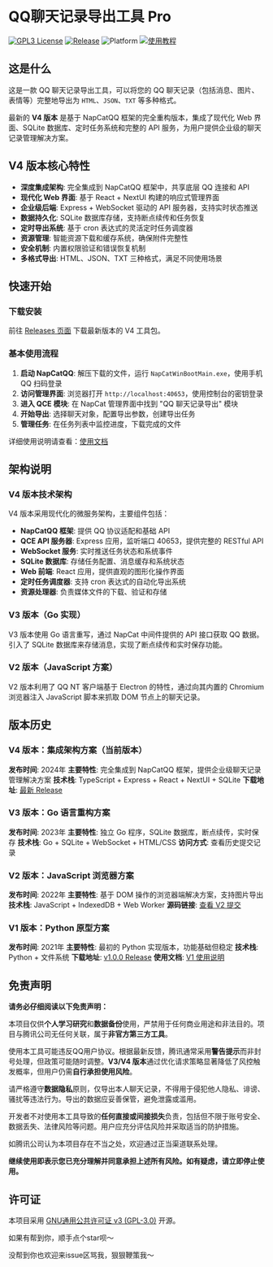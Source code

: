 # QQ聊天记录导出工具 Pro

[![GPL3 License](https://img.shields.io/badge/License-GPL3-4a5568?style=flat-square)](https://www.gnu.org/licenses/gpl-3.0)
[![Release](https://img.shields.io/github/v/release/shuakami/qq-chat-exporter?include_prereleases&style=flat-square&color=667eea)](https://github.com/shuakami/qq-chat-exporter/releases) 
![Platform](https://img.shields.io/badge/平台-Win/Mac/Linux-48bb78?style=flat-square)
[![使用教程](https://img.shields.io/badge/使用教程-点击查看-f6ad55?style=flat-square)](https://qce.luoxiaohei.cn)

## 这是什么

这是一款 QQ 聊天记录导出工具，可以将您的 QQ 聊天记录（包括消息、图片、表情等）完整地导出为 `HTML`、`JSON`、`TXT` 等多种格式。

最新的 **V4 版本** 是基于 NapCatQQ 框架的完全重构版本，集成了现代化 Web 界面、SQLite 数据库、定时任务系统和完整的 API 服务，为用户提供企业级的聊天记录管理解决方案。

## V4 版本核心特性

- **深度集成架构**: 完全集成到 NapCatQQ 框架中，共享底层 QQ 连接和 API
- **现代化 Web 界面**: 基于 React + NextUI 构建的响应式管理界面
- **企业级后端**: Express + WebSocket 驱动的 API 服务器，支持实时状态推送
- **数据持久化**: SQLite 数据库存储，支持断点续传和任务恢复
- **定时导出系统**: 基于 cron 表达式的灵活定时任务调度器
- **资源管理**: 智能资源下载和缓存系统，确保附件完整性
- **安全机制**: 内置权限验证和错误恢复机制
- **多格式导出**: HTML、JSON、TXT 三种格式，满足不同使用场景

## 快速开始

### 下载安装

前往 [Releases 页面](https://github.com/shuakami/qq-chat-exporter/releases) 下载最新版本的 V4 工具包。

### 基本使用流程

1.  **启动 NapCatQQ**: 解压下载的文件，运行 `NapCatWinBootMain.exe`，使用手机 QQ 扫码登录
2.  **访问管理界面**: 浏览器打开 `http://localhost:40653`，使用控制台的密钥登录
3.  **进入 QCE 模块**: 在 NapCat 管理界面中找到 "QQ 聊天记录导出" 模块
4.  **开始导出**: 选择聊天对象，配置导出参数，创建导出任务
5.  **管理任务**: 在任务列表中监控进度，下载完成的文件

详细使用说明请查看：[使用文档](https://qce.sdjz.wiki)

## 架构说明

### V4 版本技术架构
V4 版本采用现代化的微服务架构，主要组件包括：

- **NapCatQQ 框架**: 提供 QQ 协议适配和基础 API
- **QCE API 服务器**: Express 应用，监听端口 40653，提供完整的 RESTful API
- **WebSocket 服务**: 实时推送任务状态和系统事件  
- **SQLite 数据库**: 存储任务配置、消息缓存和系统状态
- **Web 前端**: React 应用，提供直观的图形化操作界面
- **定时任务调度器**: 支持 cron 表达式的自动化导出系统
- **资源处理器**: 负责媒体文件的下载、验证和存储

### V3 版本（Go 实现）
V3 版本使用 Go 语言重写，通过 NapCat 中间件提供的 API 接口获取 QQ 数据。引入了 SQLite 数据库来存储消息，实现了断点续传和实时保存功能。

### V2 版本（JavaScript 方案）
V2 版本利用了 QQ NT 客户端基于 Electron 的特性，通过向其内置的 Chromium 浏览器注入 JavaScript 脚本来抓取 DOM 节点上的聊天记录。

## 版本历史

### V4 版本：集成架构方案（当前版本）
**发布时间**: 2024年
**主要特性**: 完全集成到 NapCatQQ 框架，提供企业级聊天记录管理解决方案
**技术栈**: TypeScript + Express + React + NextUI + SQLite
**下载地址**: [最新 Release](https://github.com/shuakami/qq-chat-exporter/releases/latest)

### V3 版本：Go 语言重构方案
**发布时间**: 2023年
**主要特性**: 独立 Go 程序，SQLite 数据库，断点续传，实时保存
**技术栈**: Go + SQLite + WebSocket + HTML/CSS
**访问方式**: 查看历史提交记录

### V2 版本：JavaScript 浏览器方案
**发布时间**: 2022年
**主要特性**: 基于 DOM 操作的浏览器端解决方案，支持图片导出
**技术栈**: JavaScript + IndexedDB + Web Worker
**源码链接**: [查看 V2 提交](https://github.com/shuakami/qq-chat-exporter/tree/a257756a22febfba783e8ce5926c5382f81e57f6)

### V1 版本：Python 原型方案
**发布时间**: 2021年
**主要特性**: 最初的 Python 实现版本，功能基础但稳定
**技术栈**: Python + 文件系统
**下载地址**: [v1.0.0 Release](https://github.com/shuakami/qq-chat-exporter/releases/tag/v1.0.0)
**使用文档**: [V1 使用说明](https://github.com/shuakami/qq-chat-exporter/tree/144c3e74c658b2822ad36ac6423d84716b0519b5)

## 免责声明

**请务必仔细阅读以下免责声明：**

本项目仅供**个人学习研究**和**数据备份**使用，严禁用于任何商业用途和非法目的。项目与腾讯公司无任何关联，属于**非官方第三方工具**。

使用本工具可能违反QQ用户协议。根据最新反馈，腾讯通常采用**警告提示**而非封号处理，但政策可能随时调整。**V3/V4 版本**通过优化请求策略显著降低了风控触发概率，但用户仍需**自行承担使用风险**。

请严格遵守**数据隐私**原则，仅导出本人聊天记录，不得用于侵犯他人隐私、诽谤、骚扰等违法行为。导出的数据应妥善保管，避免泄露或滥用。

开发者不对使用本工具导致的**任何直接或间接损失**负责，包括但不限于账号安全、数据丢失、法律风险等问题。用户应充分评估风险并采取适当的防护措施。

如腾讯公司认为本项目存在不当之处，欢迎通过正当渠道联系处理。

**继续使用即表示您已充分理解并同意承担上述所有风险。如有疑虑，请立即停止使用。**

## 许可证

本项目采用 [GNU通用公共许可证 v3 (GPL-3.0)](https://www.gnu.org/licenses/gpl-3.0.html) 开源。

如果有帮到你，顺手点个star呗～

没帮到你也欢迎来issue区骂我，狠狠鞭策我～
